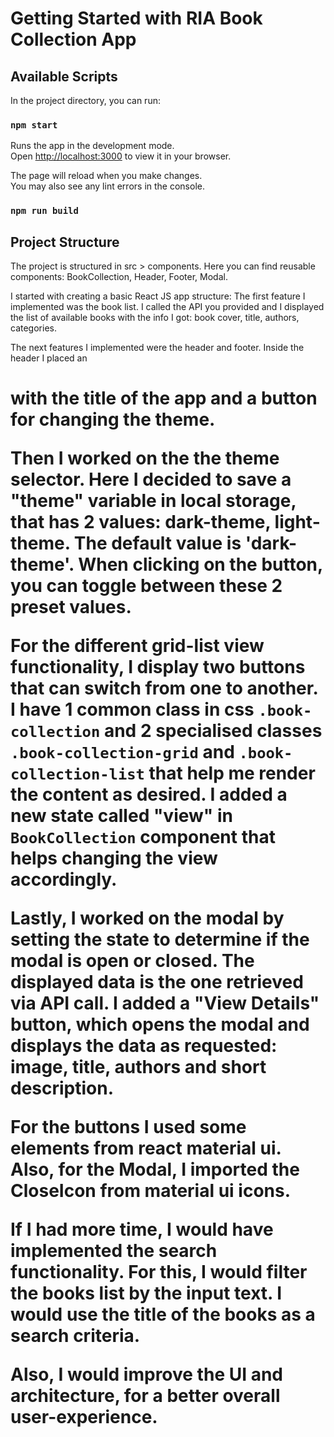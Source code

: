 # Getting Started with RIA Book Collection App

## Available Scripts

In the project directory, you can run:

### `npm start`

Runs the app in the development mode.\
Open [http://localhost:3000](http://localhost:3000) to view it in your browser.

The page will reload when you make changes.\
You may also see any lint errors in the console.

### `npm run build`

## Project Structure

The project is structured in src > components. Here you can find reusable components: BookCollection, Header, Footer, Modal.

I started with creating a basic React JS app structure: The first feature I implemented was the book list. I called the API you provided and I displayed the list of available books with the info I got: book cover, title, authors, categories.

The next features I implemented were the header and footer. Inside the header I placed an <h1> with the title of the app and a button for changing the theme.

Then I worked on the the theme selector. Here I decided to save a "theme" variable in local storage, that has 2 values: dark-theme, light-theme. The default value is 'dark-theme'. When clicking on the button, you can toggle between these 2 preset values.

For the different grid-list view functionality, I display two buttons that can switch from one to another. I have 1 common class in css `.book-collection` and 2 specialised classes `.book-collection-grid` and `.book-collection-list` that help me render the content as desired. I added a new state called "view" in `BookCollection` component that helps changing the view accordingly.

Lastly, I worked on the modal by setting the state to determine if the modal is open or closed. The displayed data is the one retrieved via API call. I added a "View Details" button, which opens the modal and displays the data as requested: image, title, authors and short description.

For the buttons I used some elements from react material ui.
Also, for the Modal, I imported the CloseIcon from material ui icons.

If I had more time, I would have implemented the search functionality. For this, I would filter the books list by the input text. I would use the title of the books as a search criteria.

Also, I would improve the UI and architecture, for a better overall user-experience.
